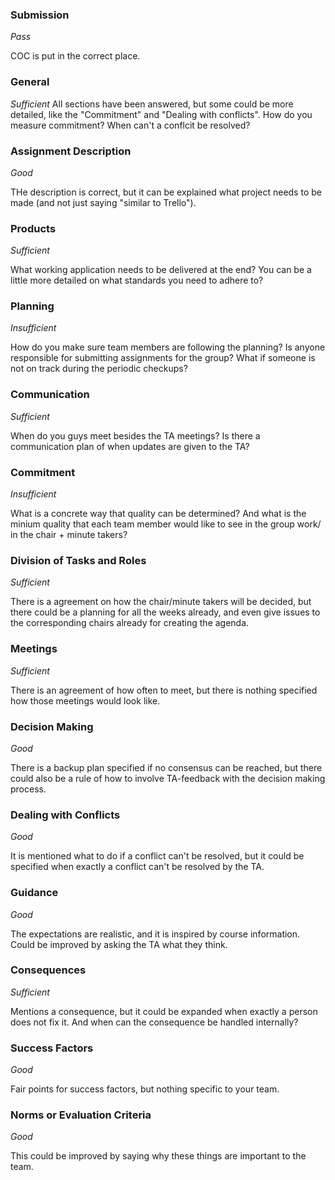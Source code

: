 ### Submission
_Pass_

COC is put in the correct place.

### General
_Sufficient_
All sections have been answered, but some could be more detailed, like the "Commitment" and "Dealing with conflicts". How do you measure commitment? When can't a conflcit be resolved?


### Assignment Description
_Good_

THe description is correct, but it can be explained what project needs to be made (and not just saying "similar to Trello").

### Products
_Sufficient_

What working application needs to be delivered at the end? You can be a little more detailed on what standards you need to adhere to?

### Planning
_Insufficient_

How do you make sure team members are following the planning? Is anyone responsible for submitting assignments for the group? What if someone is not on track during the periodic checkups?

### Communication
_Sufficient_

When do you guys meet besides the TA meetings? Is there a communication plan of when updates are given to the TA?


### Commitment
_Insufficient_

What is a concrete way that quality can be determined? And what is the minium quality that each team member would like to see in the group work/ in the chair + minute takers?


### Division of Tasks and Roles
_Sufficient_

There is a agreement on how the chair/minute takers will be decided, but there could be a planning for all the weeks already, and even give issues to the corresponding chairs already for creating the agenda.


### Meetings
_Sufficient_

There is an agreement of how often to meet, but there is nothing specified how those meetings would look like.


### Decision Making
_Good_

There is a backup plan specified if no consensus can be reached, but there could also be a rule of how to involve TA-feedback with the decision making process.

### Dealing with Conflicts
_Good_

It is mentioned what to do if a conflict can't be resolved, but it could be specified when exactly a conflict can't be resolved by the TA.

### Guidance
_Good_

The expectations are realistic, and it is inspired by course information. Could be improved by asking the TA what they think.


### Consequences
_Sufficient_

Mentions a consequence, but it could be expanded when exactly a person does not fix it. And when can the consequence be handled internally?


### Success Factors
_Good_

Fair points for success factors, but nothing specific to your team.


### Norms or Evaluation Criteria
_Good_

This could be improved by saying why these things are important to the team.

